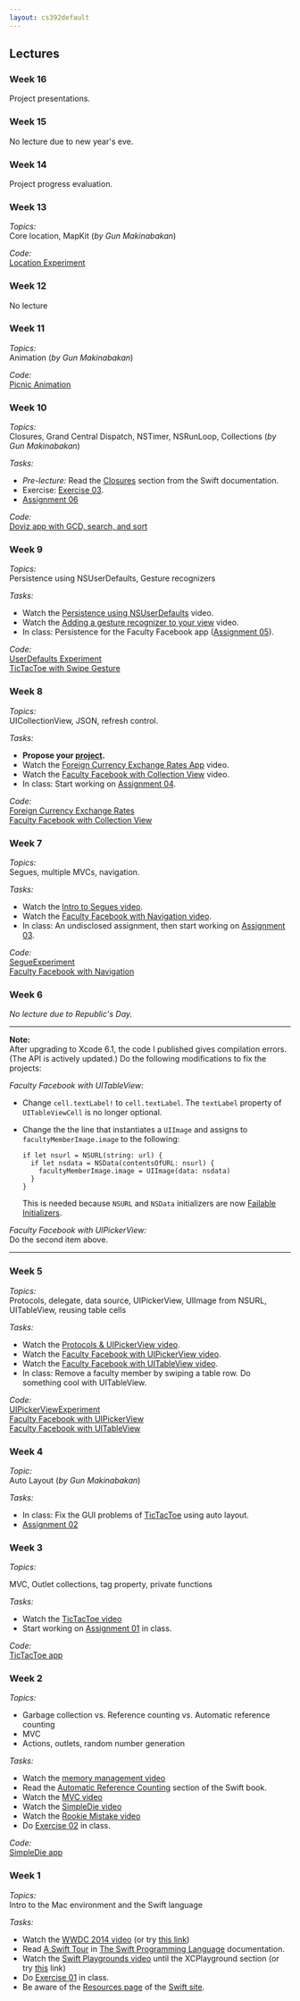 ```yaml
---
layout: cs392default
---
```


## Lectures

### Week 16
Project presentations.


### Week 15
No lecture due to new year's eve.


### Week 14
Project progress evaluation.


### Week 13
_Topics:_  
Core location, MapKit (*by Gun Makinabakan*)

_Code:_  
[Location Experiment](code/LocationExperiment.zip)


### Week 12
No lecture


### Week 11
_Topics:_  
Animation (*by Gun Makinabakan*)

_Code:_  
[Picnic Animation](code/PicnicAnimation.zip)


### Week 10
_Topics:_  
Closures, Grand Central Dispatch, NSTimer, NSRunLoop, Collections (*by Gun Makinabakan*)

_Tasks:_

+ *Pre-lecture:* Read the [Closures](https://developer.apple.com/library/ios/documentation/swift/conceptual/Swift_Programming_Language/Closures.html) section from the Swift documentation.
+ Exercise: [Exercise 03](exercise03.html).
+ [Assignment 06](assignment06.html)

_Code:_  
[Doviz app with GCD, search, and sort](code/DovizWithGCD.zip)

### Week 9
_Topics:_  
Persistence using NSUserDefaults, Gesture recognizers

_Tasks:_

+ Watch the [Persistence using NSUserDefaults](https://vimeo.com/112039010) video.
+ Watch the [Adding a gesture recognizer to your view](https://vimeo.com/112055449) video.
+ In class: Persistence for the Faculty Facebook app ([Assignment 05](assignment05.html)).

_Code:_  
[UserDefaults Experiment](code/UserDefaultsExperiment.zip)  
[TicTacToe with Swipe Gesture](code/TicTacToeWithSwipeGesture.zip)

### Week 8
_Topics:_  
UICollectionView, JSON, refresh control.

_Tasks:_

+ **Propose your [project](projects.html).**
+ Watch the [Foreign Currency Exchange Rates App](https://vimeo.com/110972729) video.
+ Watch the [Faculty Facebook with Collection View](https://vimeo.com/110975268) video.
+ In class: Start working on [Assignment 04](assignment04.html).

_Code:_  
[Foreign Currency Exchange Rates](code/Doviz.zip)  
[Faculty Facebook with Collection View](code/FacultyFacebookWithCollectionView.zip)


### Week 7
_Topics:_  
Segues, multiple MVCs, navigation.

_Tasks:_

+ Watch the [Intro to Segues video](https://vimeo.com/110560817).
+ Watch the [Faculty Facebook with Navigation video](https://vimeo.com/110571439).
+ In class: An undisclosed assignment, then start working on [Assignment 03](assignment03.html).

_Code:_  
[SegueExperiment](code/SegueExperiment.zip)  
[Faculty Facebook with Navigation](code/FacultyFacebookWithNavigation.zip)  


### Week 6
_No lecture due to Republic's Day._

----
**Note:**  
After upgrading to Xcode 6.1, the code I published
gives compilation errors. (The API is actively 
updated.) Do the following modifications to fix the projects:

_Faculty Facebook with UITableView:_  

*   Change `cell.textLabel!` to `cell.textLabel`. The `textLabel`
    property of `UITableViewCell` is no longer optional.
*   Change the the line that instantiates a `UIImage` and assigns to
    `facultyMemberImage.image`
    to the following:

    ````
    if let nsurl = NSURL(string: url) {
      if let nsdata = NSData(contentsOfURL: nsurl) {
        facultyMemberImage.image = UIImage(data: nsdata)
      }
    }
    ````
    This is needed because
    `NSURL` and `NSData` initializers are now [Failable Initializers](https://developer.apple.com/swift/blog/?id=17).

_Faculty Facebook with UIPickerView:_  
Do the second item above.


----

### Week 5
_Topics:_  
Protocols, delegate, data source, UIPickerView, UIImage from NSURL,
UITableView, reusing table cells

_Tasks:_

+ Watch the [Protocols & UIPickerView video](https://vimeo.com/109308437).
+ Watch the [Faculty Facebook with UIPickerView video](https://vimeo.com/109312665).
+ Watch the [Faculty Facebook with UITableView video](https://vimeo.com/109452842).
+ In class: Remove a faculty member by swiping a table row. Do something cool with UITableView.

_Code:_  
[UIPickerViewExperiment](code/UIPickerViewExperiment.zip)  
[Faculty Facebook with UIPickerView](code/FacultyFacebook.zip)  
[Faculty Facebook with UITableView](code/FacultyFacebookWithTableView.zip)

### Week 4
_Topic:_  
Auto Layout (*by Gun Makinabakan*)

_Tasks:_

+ In class: Fix the GUI problems of [TicTacToe](code/TicTacToe.zip) using auto layout.
+ [Assignment 02](assignment02.html) 

### Week 3
_Topics:_

MVC, Outlet collections, tag property, private functions

_Tasks:_

+ Watch the [TicTacToe video](https://vimeo.com/108132581) 
+ Start working on [Assignment 01](assignment01.html) in class.

_Code:_  
[TicTacToe app](code/TicTacToe.zip)

### Week 2
_Topics:_

+  Garbage collection vs. Reference counting vs. Automatic reference counting
+  MVC 
+  Actions, outlets, random number generation

_Tasks:_

+ Watch the [memory management video](https://vimeo.com/107148799) 
+ Read the [Automatic Reference Counting](https://developer.apple.com/library/ios/documentation/Swift/Conceptual/Swift_Programming_Language/AutomaticReferenceCounting.html#//apple_ref/doc/uid/TP40014097-CH20-XID_88) section of the Swift book.
+ Watch the [MVC video](https://vimeo.com/107611969)
+ Watch the [SimpleDie video](https://vimeo.com/107610781)
+ Watch the [Rookie Mistake video](https://vimeo.com/107789197)
+ Do [Exercise 02](exercise02.html) in class.

_Code:_  
[SimpleDie app](code/SimpleDie.zip)

### Week 1
_Topics:_  
Intro to the Mac environment and the Swift language

_Tasks:_  

+ Watch the [WWDC 2014 video](https://developer.apple.com/videos/wwdc/2014/?id=402) (or try [this link](http://devstreaming.apple.com/videos/wwdc/2014/402xxgg8o88ulsr/402/402_sd_introduction_to_swift.mov?dl=1))
+ Read [A Swift Tour](https://developer.apple.com/library/prerelease/mac/documentation/Swift/Conceptual/Swift_Programming_Language/GuidedTour.html#//apple_ref/doc/uid/TP40014097-CH2-XID_1) in [The Swift Programming Language](https://developer.apple.com/library/prerelease/ios/documentation/Swift/Conceptual/Swift_Programming_Language/) documentation.
+ Watch the [Swift Playgrounds video](https://developer.apple.com/videos/wwdc/2014/?id=408) until the XCPlayground section (or try [this](http://devstreaming.apple.com/videos/wwdc/2014/408xxcm26svis12/408/408_sd_swift_playgrounds.mov?dl=1) link)
+ Do [Exercise 01](exercise01.html) in class.
+ Be aware of the [Resources page](https://developer.apple.com/swift/resources) of the [Swift site](https://developer.apple.com/swift/).

<!--
### Upcoming

+  Custom views, NSTimer (via Bouncing Ball app)
+  UIAnimation
+  MapKit
+  Media (image, movie, audio)
+  Core Location
-->
